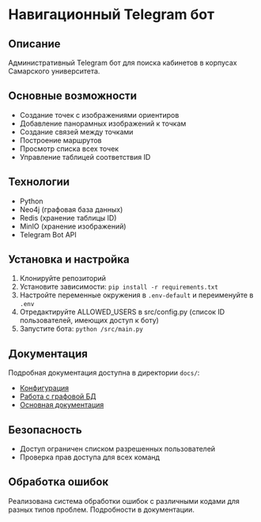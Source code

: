 # Навигационный Telegram бот

## Описание
Административный Telegram бот для поиска кабинетов в корпусах Самарского университета.

## Основные возможности
- Создание точек с изображениями ориентиров
- Добавление панорамных изображений к точкам
- Создание связей между точками
- Построение маршрутов
- Просмотр списка всех точек
- Управление таблицей соответствия ID

## Технологии
- Python
- Neo4j (графовая база данных)
- Redis (хранение таблицы ID)
- MinIO (хранение изображений)
- Telegram Bot API

## Установка и настройка
1. Клонируйте репозиторий
2. Установите зависимости: `pip install -r requirements.txt`
3. Настройте переменные окружения в `.env-default` и переименуйте в `.env`
4. Отредактируйте ALLOWED_USERS в src/config.py (список ID пользователей, имеющих доступ к боту)
5. Запустите бота: `python /src/main.py`

## Документация
Подробная документация доступна в директории `docs/`:
- [Конфигурация](docs/config.md)
- [Работа с графовой БД](docs/graph.md)
- [Основная документация](docs/main.md)

## Безопасность
- Доступ ограничен списком разрешенных пользователей
- Проверка прав доступа для всех команд

## Обработка ошибок
Реализована система обработки ошибок с различными кодами для разных типов проблем. Подробности в документации.
